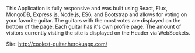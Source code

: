 This Application is fully responsive and was built using React, Flux, MongoDB, Express.js, Node.js, ES6, and Bootstrap and allows for voting on your favorite guitar. The guitars with the most votes are displayed on the bottom of the page. Each guitar has it's own profile page. The amount of visitors currently visting the site is displayed on the Header via WebSockets. 

Site: http://coolest-guitar.herokuapp.com/